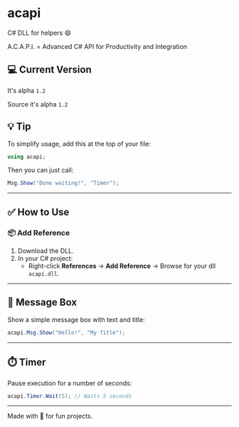 # acapi
C# DLL for helpers 😄

A.C.A.P.I. = Advanced C# API for Productivity and Integration

## 💻 Current Version

It's alpha `1.2`

Source it's alpha `1.2`

## 💡 Tip

To simplify usage, add this at the top of your file:

```csharp
using acapi;
```

Then you can just call:

```csharp
Msg.Show("Done waiting!", "Timer");
```

---

## ✅ How to Use

### 📦 Add Reference

1. Download the DLL.
2. In your C# project:
   - Right-click **References** → **Add Reference** → Browse for your dll `acapi.dll`.

---

## 📢 Message Box

Show a simple message box with text and title:

```csharp
acapi.Msg.Show("Hello!", "My Title");
````

---

## ⏱️ Timer

Pause execution for a number of seconds:

```csharp
acapi.Timer.Wait(5); // Waits 5 seconds
```

---

Made with 💙 for fun projects.
